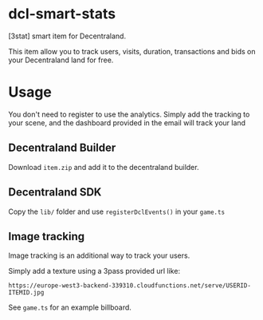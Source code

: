 # dcl-smart-stats
[3stat] smart item for Decentraland.

This item allow you to track users, visits, duration, transactions and bids on your Decentraland land for free.

# Usage

You don't need to register to use the analytics. Simply add the tracking to your scene, and the dashboard provided in the email will track your land  

## Decentraland Builder

Download `item.zip` and add it to the decentraland builder.

## Decentraland SDK

Copy the `lib/` folder and use `registerDclEvents()` in your `game.ts`

## Image tracking

Image tracking is an additional way to track your users. 

Simply add a texture using a 3pass provided url like:

`https://europe-west3-backend-339310.cloudfunctions.net/serve/USERID-ITEMID.jpg`

See `game.ts` for an example billboard.
